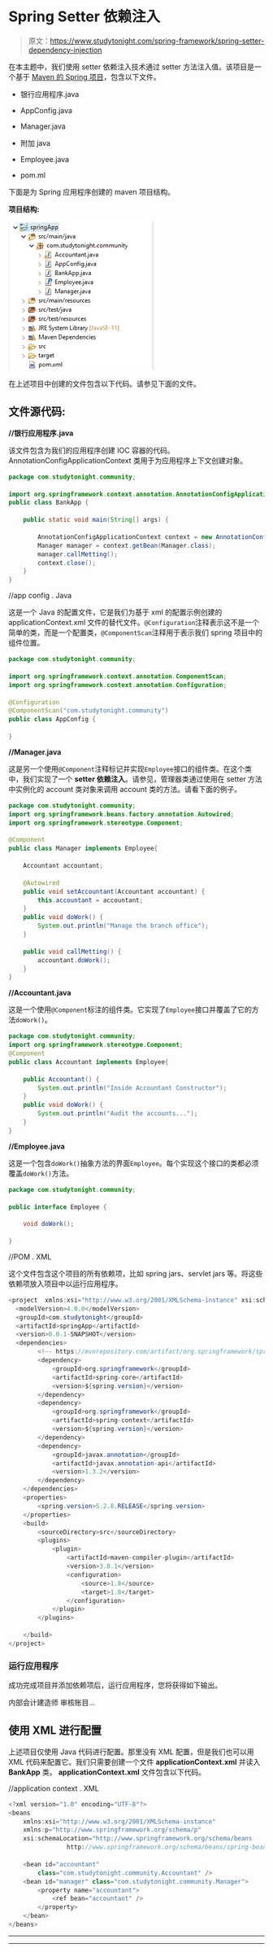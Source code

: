 # Spring Setter 依赖注入

> 原文：<https://www.studytonight.com/spring-framework/spring-setter-dependency-injection>

在本主题中，我们使用 setter 依赖注入技术通过 setter 方法注入值。该项目是一个基于 [Maven 的 Spring 项目](https://www.studytonight.com/spring-framework/spring-maven-project)，包含以下文件。

*   银行应用程序.java

*   AppConfig.java

*   Manager.java

*   附加 java

*   Employee.java

*   pom.ml

下面是为 Spring 应用程序创建的 maven 项目结构。

**项目结构:**

![](img/7835ba59bf02bb2187ecbc4032dfaf89.png)

在上述项目中创建的文件包含以下代码。请参见下面的文件。

## 文件源代码:

**//银行应用程序.java**

该文件包含为我们的应用程序创建 IOC 容器的代码。AnnotationConfigApplicationContext 类用于为应用程序上下文创建对象。

```java
package com.studytonight.community;

import org.springframework.context.annotation.AnnotationConfigApplicationContext;
public class BankApp {

	public static void main(String[] args) {

		AnnotationConfigApplicationContext context = new AnnotationConfigApplicationContext(AppConfig.class);
		Manager manager = context.getBean(Manager.class);
		manager.callMetting();
		context.close();
	}
}
```

//app config . Java

这是一个 Java 的配置文件，它是我们为基于 xml 的配置示例创建的 applicationContext.xml 文件的替代文件。`@Configuration`注释表示这不是一个简单的类，而是一个配置类，`@ComponentScan`注释用于表示我们 spring 项目中的组件位置。

```java
package com.studytonight.community;

import org.springframework.context.annotation.ComponentScan;
import org.springframework.context.annotation.Configuration;

@Configuration
@ComponentScan("com.studytonight.community")
public class AppConfig {

}
```

**//Manager.java**

这是另一个使用`@Component`注释标记并实现`Employee`接口的组件类。在这个类中，我们实现了一个 **setter 依赖注入**。请参见，管理器类通过使用在 setter 方法中实例化的 account 类对象来调用 account 类的方法。请看下面的例子。

```java
package com.studytonight.community;
import org.springframework.beans.factory.annotation.Autowired;
import org.springframework.stereotype.Component;

@Component
public class Manager implements Employee{

	Accountant accountant;

	@Autowired
	public void setAccountant(Accountant accountant) {
		this.accountant = accountant;
	}
	public void doWork() {
		System.out.println("Manage the branch office");
	}

	public void callMetting() {
		accountant.doWork();
	}
}
```

**//Accountant.java**

这是一个使用`@Component`标注的组件类。它实现了`Employee`接口并覆盖了它的方法`doWork()`。

```java
package com.studytonight.community;
import org.springframework.stereotype.Component;
@Component
public class Accountant implements Employee{

	public Accountant() {
		System.out.println("Inside Accountant Constructor");
	}
	public void doWork() {	
		System.out.println("Audit the accounts...");
	}
}
```

**//Employee.java**

这是一个包含`doWork()`抽象方法的界面`Employee`。每个实现这个接口的类都必须覆盖`doWork()`方法。

```java
package com.studytonight.community;

public interface Employee {

	void doWork();

}
```

//POM . XML

这个文件包含这个项目的所有依赖项，比如 spring jars、servlet jars 等。将这些依赖项放入项目中以运行应用程序。

```java
<project  xmlns:xsi="http://www.w3.org/2001/XMLSchema-instance" xsi:schemaLocation="http://maven.apache.org/POM/4.0.0 https://maven.apache.org/xsd/maven-4.0.0.xsd">
  <modelVersion>4.0.0</modelVersion>
  <groupId>com.studytonight</groupId>
  <artifactId>springApp</artifactId>
  <version>0.0.1-SNAPSHOT</version>
  <dependencies>
		<!-- https://mvnrepository.com/artifact/org.springframework/spring-web -->
		<dependency>
			<groupId>org.springframework</groupId>
			<artifactId>spring-core</artifactId>
			<version>${spring.version}</version>
		</dependency>
		<dependency>
			<groupId>org.springframework</groupId>
			<artifactId>spring-context</artifactId>
			<version>${spring.version}</version>
		</dependency>
		<dependency>
			<groupId>javax.annotation</groupId>
			<artifactId>javax.annotation-api</artifactId>
			<version>1.3.2</version>
		</dependency>
	</dependencies>
	<properties>
		<spring.version>5.2.8.RELEASE</spring.version>
	</properties>
	<build>
		<sourceDirectory>src</sourceDirectory>
		<plugins>
			<plugin>
				<artifactId>maven-compiler-plugin</artifactId>
				<version>3.8.1</version>
				<configuration>
					<source>1.8</source>
					<target>1.8</target>
				</configuration>
			</plugin>
		</plugins>

	</build>
</project>
```

### 运行应用程序

成功完成项目并添加依赖项后，运行应用程序，您将获得如下输出。

内部会计建造师
审核账目...

## 使用 XML 进行配置

上述项目仅使用 Java 代码进行配置。那里没有 XML 配置，但是我们也可以用 XML 代码来配置它。我们只需要创建一个文件 **applicationContext.xml** 并读入 **BankApp** 类。 **applicationContext.xml** 文件包含以下代码。

//application context . XML

```java
<?xml version="1.0" encoding="UTF-8"?>
<beans 
	xmlns:xsi="http://www.w3.org/2001/XMLSchema-instance"
	xmlns:p="http://www.springframework.org/schema/p"
	xsi:schemaLocation="http://www.springframework.org/schema/beans  
                http://www.springframework.org/schema/beans/spring-beans-3.0.xsd">

	<bean id="accountant"
		class="com.studytonight.community.Accountant" />
	<bean id="manager" class="com.studytonight.community.Manager">
		<property name="accountant">
			<ref bean="accountant" />
		</property>
	</bean>
</beans> 
```

* * *

* * *